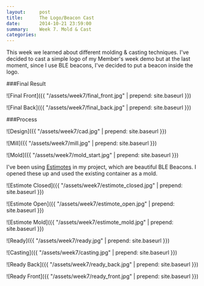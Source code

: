 ```yaml
---
layout:     post
title:      The Logo/Beacon Cast
date:       2014-10-21 23:59:00
summary:    Week 7. Mold & Cast
categories: 
---
```


This week we learned about different molding & casting techniques. I've decided to cast a simple logo of my Member's week demo but at the last moment, since I use BLE beacons, I've decided to put a beacon inside the logo. 

###Final Result

![Final Front]({{ "/assets/week7/final_front.jpg" | prepend: site.baseurl }})

![Final Back]({{ "/assets/week7/final_back.jpg" | prepend: site.baseurl }})

###Process

![Design]({{ "/assets/week7/cad.jpg" | prepend: site.baseurl }})

![Mill]({{ "/assets/week7/mill.jpg" | prepend: site.baseurl }})

![Mold]({{ "/assets/week7/mold_start.jpg" | prepend: site.baseurl }})

I've been using [Estimotes](http://www.estimote.com) in my project, which are beautiful BLE Beacons. I opened these up and used the existing container as a mold. 

![Estimote Closed]({{ "/assets/week7/estimote_closed.jpg" | prepend: site.baseurl }})

![Estimote Open]({{ "/assets/week7/estimote_open.jpg" | prepend: site.baseurl }})

![Estimote Mold]({{ "/assets/week7/estimote_mold.jpg" | prepend: site.baseurl }})

![Ready]({{ "/assets/week7/ready.jpg" | prepend: site.baseurl }})

![Casting]({{ "/assets/week7/casting.jpg" | prepend: site.baseurl }})

![Ready Back]({{ "/assets/week7/ready_back.jpg" | prepend: site.baseurl }})

![Ready Front]({{ "/assets/week7/ready_front.jpg" | prepend: site.baseurl }})



